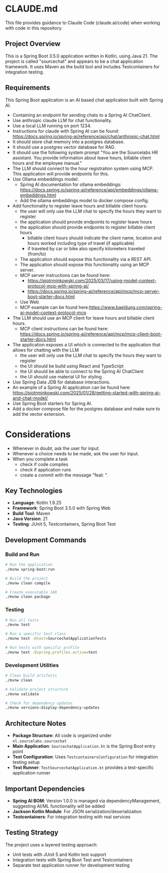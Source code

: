 # CLAUDE.md

This file provides guidance to Claude Code (claude.ai/code) when working with code in this repository.

## Project Overview

This is a Spring Boot 3.5.0 application written in Kotlin, using Java 21. The project is called "sourcechat" and appears to be a chat application framework. It uses Maven as the build tool and includes Testcontainers for integration testing.

## Requirements

This Spring Boot application is an AI based chat application built with Spring AI.

- Containing an endpoint for sending chats to a Spring AI ChatClient. 
- Use anthropic claude LLM for chat functionality.
- Use a local LLM running on port 1234.
- Instructions for claude with Spring AI can be found: https://docs.spring.io/spring-ai/reference/api/chat/anthropic-chat.html
- It should store chat memory into a postgres database.
- It should use a postgres vector database for RAG.
- It should use the following system prompt "You are the Sourcelabs HR assistant. You provide information about leave hours, billable client hours and the employee manual."
- The LLM should connect to the hour registration system using MCP. This application will provide endpoints for this.
- Use Ollama embeddings model: 
  - Spring AI documentation for ollama embeddings: https://docs.spring.io/spring-ai/reference/api/embeddings/ollama-embeddings.html
  - Add the ollama embeddings model to docker compose config.
- Add functionality to register leave hours and billable client hours:
  - the user will only use the LLM chat to specify the hours they want to register
  - the application should provide endpoints to register leave hours
  - the application should provide endpoints to register billable client hours
    - billable client hours should indicate the client name, location and hours worked including type of travel (if applicable) 
    - if traveled by car or bike also specify kilometers traveled (from/to) 
  - The application should expose this functionality via a REST API.
  - The application should expose this functionality using an MCP server.
  - MCP server instructions can be found here: 
    - https://piotrminkowski.com/2025/03/17/using-model-context-protocol-mcp-with-spring-ai/
    - https://docs.spring.io/spring-ai/reference/api/mcp/mcp-server-boot-starter-docs.html
  - Use Web
  - MCP example can be found here:https://www.baeldung.com/spring-ai-model-context-protocol-mcp
- The LLM should use an MCP client for leave hours and billable client hours.
  - MCP client instructions can be found here: https://docs.spring.io/spring-ai/reference/api/mcp/mcp-client-boot-starter-docs.html
- The application exposes a UI which is connected to the application that allows for chatting with the LLM
  - the user will only use the LLM chat to specify the hours they want to register
  - the UI should be build using React and TypeScript
  - the UI should be able to connect to the Spring AI ChatClient
  - the UI should use material UI for styling
- Use Spring Data JDB for database interactions.
- An example of a Spring AI application can be found here: https://piotrminkowski.com/2025/01/28/getting-started-with-spring-ai-and-chat-model/
- Use Spring Boot starters for Spring AI.
- Add a docker compose file for the postgres database and make sure to add the vector extension.

# Considerations

- Whenever in doubt, ask the user for input.
- Whenever a choice needs to be made, ask the user for input.
- When you complete a task 
  - check if code compiles 
  - check if application runs
  - create a commit with the message "feat: <description of the feature>".

## Key Technologies

- **Language**: Kotlin 1.9.25
- **Framework**: Spring Boot 3.5.0 with Spring Web
- **Build Tool**: Maven
- **Java Version**: 21
- **Testing**: JUnit 5, Testcontainers, Spring Boot Test

## Development Commands

### Build and Run
```bash
# Run the application
./mvnw spring-boot:run

# Build the project
./mvnw clean compile

# Create executable JAR
./mvnw clean package
```

### Testing
```bash
# Run all tests
./mvnw test

# Run a specific test class
./mvnw test -Dtest=SourcechatApplicationTests

# Run tests with specific profile
./mvnw test -Dspring.profiles.active=test
```

### Development Utilities
```bash
# Clean build artifacts
./mvnw clean

# Validate project structure
./mvnw validate

# Check for dependency updates
./mvnw versions:display-dependency-updates
```

## Architecture Notes

- **Package Structure**: All code is organized under `nl.sourcelabs.sourcechat`
- **Main Application**: `SourcechatApplication.kt` is the Spring Boot entry point
- **Test Configuration**: Uses `TestcontainersConfiguration` for integration testing setup
- **Test Runner**: `TestSourcechatApplication.kt` provides a test-specific application runner

## Important Dependencies

- **Spring AI BOM**: Version 1.0.0 is managed via dependencyManagement, suggesting AI/ML functionality will be added
- **Jackson Kotlin Module**: For JSON serialization/deserialization
- **Testcontainers**: For integration testing with real services

## Testing Strategy

The project uses a layered testing approach:
- Unit tests with JUnit 5 and Kotlin test support
- Integration tests with Spring Boot Test and Testcontainers
- Separate test application runner for development testing